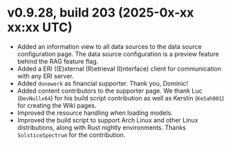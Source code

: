 # v0.9.28, build 203 (2025-0x-xx xx:xx UTC)
- Added an information view to all data sources to the data source configuration page. The data source configuration is a preview feature behind the RAG feature flag.
- Added a ERI ((E)xternal (R)etrieval (I)nterface) client for communication with any ERI server.
- Added `donework` as financial supporter. Thank you, Dominic!
- Added content contributors to the supporter page. We thank Luc (`DevNullx64`) for his build script contribution as well as Kerstin (`KeSah001`) for creating the Wiki pages.
- Improved the resource handling when loading models.
- Improved the build script to support Arch Linux and other Linux distributions, along with Rust nightly environments. Thanks `SolsticeSpectrum` for the contribution.